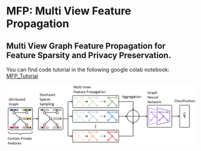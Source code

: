 #  MFP: Multi View Feature Propagation

## Multi View Graph Feature Propagation for Feature Sparsity and Privacy Preservation.



You can find code tutorial in the following google colab notebook: [MFP_Tutorial](https://colab.research.google.com/drive/1taG0704lVq50dBUq1NThndP2elL9J5In#scrollTo=6xE3qXNvmUcr)




![picture](https://github.com/EtzionR/MFP/raw/main/figures/pipeline.png)

